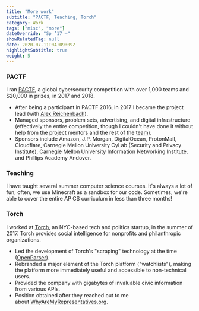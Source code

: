 ```yaml
---
title: "More work"
subtitle: "PACTF, Teaching, Torch"
category: Work
tags: ["misc", "more"]
dateOverride: "Sp ’17 –"
showRelatedTag: null
date: 2020-07-11T04:09:09Z
highlightSubtitle: true
weight: 5
---
```


### PACTF

I ran [PACTF](https://pactf.com), a global cybersecurity competition with over 1,000 teams and \$20,000 in prizes, in 2017 and 2018.

- After being a participant in PACTF 2016, in 2017 I became the project lead (with [Alex Reichenbach](https://github.com/Reichenbachian)).
- Managed sponsors, problem sets, advertising, and digital infrastructure (effectively the entire competition, though I couldn't have done it without help from the project mentors and the rest of the [team](https://2017.pactf.com/about/)).
- Sponsors include Amazon, J.P. Morgan, DigitalOcean, ProtonMail, Cloudflare, Carnegie Mellon University CyLab (Security and Privacy Institute), Carnegie Mellon University Information Networking Institute, and Phillips Academy Andover.

### Teaching

I have taught several summer computer science courses. It's always a lot of fun; often, we use Minecraft as a sandbox for our code. Sometimes, we're able to cover the entire AP CS curriculum in less than three months!

### Torch

I worked at [Torch](https://www.torch1.com/), an NYC-based tech and politics startup, in the summer of 2017. Torch provides social intelligence for nonprofits and philanthropic organizations.

- Led the development of Torch's "scraping" technology at the time ([OpenParser](https://github.com/torch1/openparser)).
- Rebranded a major element of the Torch platform ("watchlists"), making the platform more immediately useful and accessible to non-technical users.
- Provided the company with gigabytes of invaluable civic information from various APIs.
- Position obtained after they reached out to me about [WhyAreMyRepresentatives.org](https://whoaremyrepresentatives.org/).
